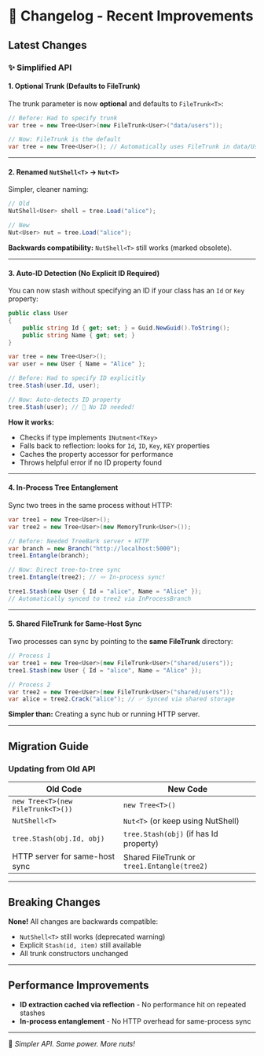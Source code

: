 # 📝 Changelog - Recent Improvements

## Latest Changes

### ✨ **Simplified API**

#### 1. Optional Trunk (Defaults to FileTrunk)
The trunk parameter is now **optional** and defaults to `FileTrunk<T>`:

```csharp
// Before: Had to specify trunk
var tree = new Tree<User>(new FileTrunk<User>("data/users"));

// Now: FileTrunk is the default
var tree = new Tree<User>(); // Automatically uses FileTrunk in data/User/
```

---

#### 2. Renamed `NutShell<T>` → `Nut<T>`
Simpler, cleaner naming:

```csharp
// Old
NutShell<User> shell = tree.Load("alice");

// New
Nut<User> nut = tree.Load("alice");
```

**Backwards compatibility:** `NutShell<T>` still works (marked obsolete).

---

#### 3. Auto-ID Detection (No Explicit ID Required)
You can now stash without specifying an ID if your class has an `Id` or `Key` property:

```csharp
public class User
{
    public string Id { get; set; } = Guid.NewGuid().ToString();
    public string Name { get; set; }
}

var tree = new Tree<User>();
var user = new User { Name = "Alice" };

// Before: Had to specify ID explicitly
tree.Stash(user.Id, user);

// Now: Auto-detects ID property
tree.Stash(user); // 🎉 No ID needed!
```

**How it works:**
- Checks if type implements `INutment<TKey>`
- Falls back to reflection: looks for `Id`, `ID`, `Key`, `KEY` properties
- Caches the property accessor for performance
- Throws helpful error if no ID property found

---

#### 4. In-Process Tree Entanglement
Sync two trees in the same process without HTTP:

```csharp
var tree1 = new Tree<User>();
var tree2 = new Tree<User>(new MemoryTrunk<User>());

// Before: Needed TreeBark server + HTTP
var branch = new Branch("http://localhost:5000");
tree1.Entangle(branch);

// Now: Direct tree-to-tree sync
tree1.Entangle(tree2); // 🪢 In-process sync!

tree1.Stash(new User { Id = "alice", Name = "Alice" });
// Automatically synced to tree2 via InProcessBranch
```

---

#### 5. Shared FileTrunk for Same-Host Sync
Two processes can sync by pointing to the **same FileTrunk** directory:

```csharp
// Process 1
var tree1 = new Tree<User>(new FileTrunk<User>("shared/users"));
tree1.Stash(new User { Id = "alice", Name = "Alice" });

// Process 2
var tree2 = new Tree<User>(new FileTrunk<User>("shared/users"));
var alice = tree2.Crack("alice"); // ✅ Synced via shared storage
```

**Simpler than:** Creating a sync hub or running HTTP server.

---

## Migration Guide

### Updating from Old API

| Old Code | New Code |
|----------|----------|
| `new Tree<T>(new FileTrunk<T>())` | `new Tree<T>()` |
| `NutShell<T>` | `Nut<T>` (or keep using NutShell) |
| `tree.Stash(obj.Id, obj)` | `tree.Stash(obj)` (if has Id property) |
| HTTP server for same-host sync | Shared FileTrunk or `tree1.Entangle(tree2)` |

---

## Breaking Changes

**None!** All changes are backwards compatible:
- `NutShell<T>` still works (deprecated warning)
- Explicit `Stash(id, item)` still available
- All trunk constructors unchanged

---

## Performance Improvements

- **ID extraction cached via reflection** - No performance hit on repeated stashes
- **In-process entanglement** - No HTTP overhead for same-process sync

---

🌰 *Simpler API. Same power. More nuts!*

